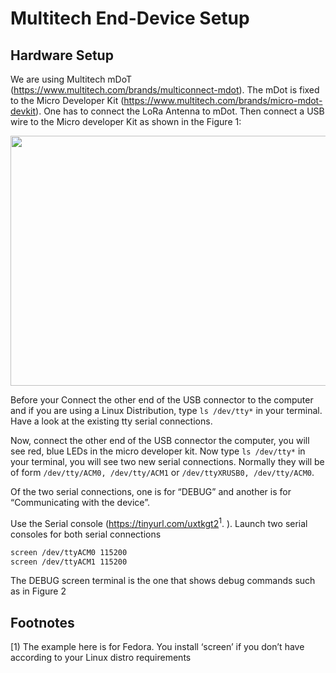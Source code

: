 # Multitech End-Device Setup

## Hardware Setup

We are using Multitech mDoT (https://www.multitech.com/brands/multiconnect-mdot). The mDot is fixed to the Micro Developer Kit (https://www.multitech.com/brands/micro-mdot-devkit). One has to connect the LoRa Antenna to mDot. Then connect a USB wire to the Micro developer Kit
as shown in the Figure 1:

<p align="center">
  <img width="560" height="400" src="https://github.com/sandoche2k/IoTRoam-Tutorial/blob/master/Images/Fig2.png?raw=true">
</p>


Before your Connect the other end of the USB connector to the computer and if you are using a Linux Distribution, type ```ls /dev/tty*``` in your terminal. Have a look at the existing tty serial connections.

Now, connect the other end of the USB connector the computer, you will see red, blue LEDs in the micro developer kit. Now type ```ls /dev/tty*``` in your terminal, you will see two new serial connections. Normally they will be of form ```/dev/tty/ACM0, /dev/tty/ACM1``` or ```/dev/ttyXRUSB0, /dev/tty/ACM0```.

Of the two serial connections, one is for “DEBUG” and another is for “Communicating with the device”.

Use the Serial console (https://tinyurl.com/uxtkgt2<sup>1</sup>. ). Launch two serial consoles for both serial connections
 ```sh
screen /dev/ttyACM0 115200
screen /dev/ttyACM1 115200
  ```

The DEBUG screen terminal is the one that shows debug commands such as in Figure 2



## Footnotes
[1) The example here is for Fedora. You install ‘screen’ if you don’t have according to your Linux distro requirements
